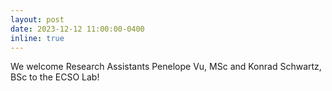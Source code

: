 ```yaml
---
layout: post
date: 2023-12-12 11:00:00-0400
inline: true
---
```


We welcome Research Assistants Penelope Vu, MSc and Konrad Schwartz, BSc to the ECSO Lab!
